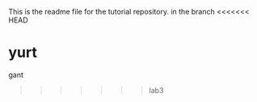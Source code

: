 This is the readme file for the tutorial repository.
in the branch
<<<<<<< HEAD


yurt
=======
gant
>>>>>>> lab3
